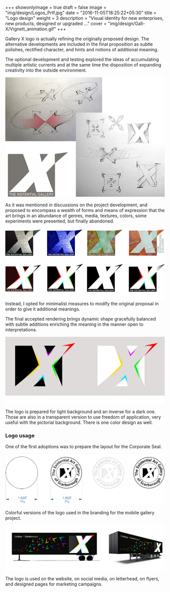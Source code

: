 +++
showonlyimage = true
draft = false
image = "img/design/Logos_Prtf.jpg"
date = "2016-11-05T18:25:22+05:30"
title = "Logo design"
weight = 3
description = "Visual identity for new enterprises, new products, designed or upgraded ..."
cover = "img/design/Gall-X/Vignett_animation.gif"
+++

Gallery X logo is actually refining the originally proposed design. The alternative developments are included in the final proposition as subtle polishes, rectified character, and hints and notions of additional meaning.
<!--more-->

The optional development and testing explored the ideas of accumulating multiple artistic currents and at the same time the disposition of expanding creativity into the outside environment.

![sample image](/img/design/Gall-X/Logo_ideas.jpg)

As it was mentioned in discussions on the project development, and proposed to encompass a wealth of forms and means of expression that the art brings in an abundance of genres, media, textures, colors, some experiments were presented, but finally abandoned.

![sample image](/img/design/Gall-X/Logo_ideas_dev.jpg)
Instead, I opted for minimalist measures to modify the original proposal in order to give it additional meanings.

The final accepted rendering brings dynamic shape gracefully balanced with subtle additions enriching the meaning in the manner open to interpretations.

![sample image](/img/design/Gall-X/Final_logo.jpg)

The logo is prepared for light background and an inverse for a dark one. Those are also in a transparent version to use freedom of application, very useful with the pictorial background. There is one color design as well.

### Logo usage

One of the first adoptions was to prepare the layout for the Corporate Seal.

![sample image](/img/design/Gall-X/Corporate-Seal.jpg)

Colorful versions of the logo used in the branding for the mobile gallery project.

![sample image](/img/design/Gall-X/branding_trailer_textured.jpg)

The logo is used on the website, on social media, on letterhead, on flyers, and designed pages for marketing campaigns.
